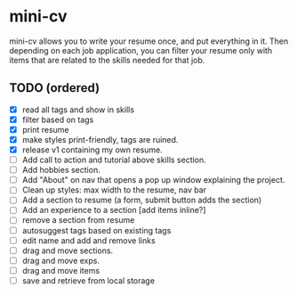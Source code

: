 # mini-cv

mini-cv allows you to write your resume once, and put everything in it. Then depending on each job application, you can filter your resume only with items that are related to the skills needed for that job.

## TODO (ordered)

- [x] read all tags and show in skills 
- [x] filter based on tags
- [x] print resume
- [x] make styles print-friendly, tags are ruined.
- [x] release v1 containing my own resume.
- [ ] Add call to action and tutorial above skills section.
- [ ] Add hobbies section.
- [ ] Add "About" on nav that opens a pop up window explaining the project.
- [ ] Clean up styles: max width to the resume, nav bar
- [ ] Add a section to resume (a form, submit button adds the section)
- [ ] Add an experience to a section [add items inline?]
- [ ] remove a section from resume
- [ ] autosuggest tags based on existing tags
- [ ] edit name and add and remove links
- [ ] drag and move sections.
- [ ] drag and move exps.
- [ ] drag and move items
- [ ] save and retrieve from local storage
